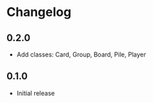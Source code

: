 Changelog
=========

## 0.2.0

  * Add classes: Card, Group, Board, Pile, Player

## 0.1.0

  * Initial release
